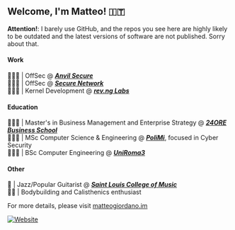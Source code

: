 Welcome, I'm Matteo! 🇮🇹
---------------------------

**Attention!**: I barely use GitHub, and the repos you see here are highly likely to be outdated and the latest versions of software are not published. Sorry about that.

#### Work
🧑🏼‍💻 | OffSec @ ***[Anvil Secure](https://www.anvilsecure.com)***\
🧑🏼‍💻 | OffSec @ ***[Secure Network](https://www.securenetwork.it/)***\
🧑🏼‍💻 | Kernel Development @ ***[rev.ng Labs](https://rev.ng/)***

#### Education
🧑🏼‍💻 | Master's in Business Management and Enterprise Strategy @ ***[24ORE Business School](https://www.24orebs.com)***\
🧑🏼‍💻 | MSc Computer Science & Engineering @ ***[PoliMi](https://www.polimi.it/)***\, focused in Cyber Security\
🧑🏼‍💻 | BSc Computer Engineering @ ***[UniRoma3](https://www.uniroma3.it/)***

#### Other
🎸 | Jazz/Popular Guitarist @ ***[Saint Louis College of Music](https://www.slmc.it/)***\
🏋️‍♂️ | Bodybuilding and Calisthenics enthusiast

For more details, please visit [matteogiordano.im](https://matteogiordano.im)

[![Website](https://img.shields.io/website?up_color=green&up_message=online&url=https%3A%2F%2Fmatteogiordano.im)](https://matteogiordano.im)
